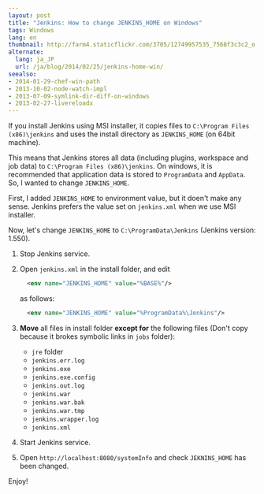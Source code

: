 ```yaml
---
layout: post
title: "Jenkins: How to change JENKINS_HOME on Windows"
tags: Windows
lang: en
thumbnail: http://farm4.staticflickr.com/3705/12749957535_7568f3c3c2_o.png
alternate:
  lang: ja_JP
  url: /ja/blog/2014/02/25/jenkins-home-win/
seealso:
- 2014-01-29-chef-win-path
- 2013-10-02-node-watch-impl
- 2013-07-09-symlink-dir-diff-on-windows
- 2013-02-27-livereloadx
---
```

If you install Jenkins using MSI installer, it copies files to `C:\Program Files (x86)\jenkins` and uses the install directory as `JENKINS_HOME` (on 64bit machine).

This means that Jenkins stores all data (including plugins, workspace and job data) to `C:\Program Files (x86)\jenkins`. On windows, it is recommended that application data is stored to `ProgramData` and `AppData`. So, I wanted to change `JENKINS_HOME`.

First, I added `JENKINS_HOME` to environment value, but it doen't make any sense. Jenkins prefers the value set on `jenkins.xml` when we use MSI installer.

Now, let's change `JENKINS_HOME` to `C:\ProgramData\Jenkins` (Jenkins version: 1.550).

1. Stop Jenkins service.
2. Open `jenkins.xml` in the install folder, and edit

    ```xml
      <env name="JENKINS_HOME" value="%BASE%"/>
    ```

   as follows:

    ```xml
      <env name="JENKINS_HOME" value="%ProgramData%\Jenkins"/>
    ```
3. **Move** all files in install folder **except for** the following files (Don't copy because it brokes symbolic links in `jobs` folder):
   * `jre` folder
   * `jenkins.err.log`
   * `jenkins.exe`
   * `jenkins.exe.config`
   * `jenkins.out.log`
   * `jenkins.war`
   * `jenkins.war.bak`
   * `jenkins.war.tmp`
   * `jenkins.wrapper.log`
   * `jenkins.xml`
4. Start Jenkins service.
5. Open `http://localhost:8080/systemInfo` and check `JEKNINS_HOME` has been changed.

Enjoy!
